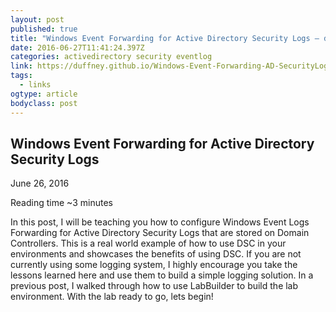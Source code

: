 ```yaml
---
layout: post 
published: true 
title: "Windows Event Forwarding for Active Directory Security Logs – duffney.github.io" 
date: 2016-06-27T11:41:24.397Z
categories: activedirectory security eventlog
link: https://duffney.github.io/Windows-Event-Forwarding-AD-SecurityLogs/ 
tags:
  - links
ogtype: article 
bodyclass: post 
---
```


## Windows Event Forwarding for Active Directory Security Logs

June 26, 2016

Reading time ~3 minutes

In this post, I will be teaching you how to configure Windows Event Logs Forwarding for Active Directory Security Logs that are stored on Domain Controllers. This is a real world example of how to use DSC in your environments and showcases the benefits of using DSC. If you are not currently using some logging system, I highly encourage you take the lessons learned here and use them to build a simple logging solution. In a previous post, I walked through how to use LabBuilder to build the lab environment. With the lab ready to go, lets begin!